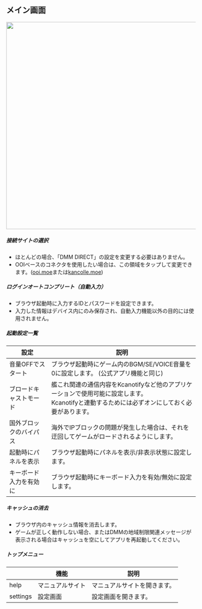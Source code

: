 <link rel="stylesheet" href="https://fonts.googleapis.com/css2?family=Material+Symbols+Outlined:opsz,wght,FILL,GRAD@40,400,0,0&icon_names=help,settings" />


## メイン画面

<img src="https://gotobrowser-docs.s3.ap-northeast-1.amazonaws.com/ja/main_screen.png" height="550px"/>

##### 接続サイトの選択
- ほとんどの場合、「DMM DIRECT」の設定を変更する必要はありません。
- OOIベースのコネクタを使用したい場合は、この領域をタップして変更できます。([ooi.moe](https://ooi.moe/)または[kancolle.moe](https://kancolle.moe/))

##### ログインオートコンプリート（自動入力）
- ブラウザ起動時に入力するIDとパスワードを設定できます。
- 入力した情報はデバイス内にのみ保存され、自動入力機能以外の目的には使用されません。

##### 起動設定一覧
| 設定 | 説明 |
| --- | --- |
| 音量OFFでスタート | ブラウザ起動時にゲーム内のBGM/SE/VOICE音量を0に設定します。 (公式アプリ機能と同じ) |
| ブロードキャストモード | 艦これ関連の通信内容をKcanotifyなど他のアプリケーションで使用可能に設定します。<br/>Kcanotifyと連動するためには必ずオンにしておく必要があります。 |
| 国外ブロックのバイパス | 海外でIPブロックの問題が発生した場合は、それを迂回してゲームがロードされるようにします。 |
| 起動時にパネルを表示 | ブラウザ起動時にパネルを表示/非表示状態に設定します。 |
| キーボード入力を有効に | ブラウザ起動時にキーボード入力を有効/無効に設定します。 |

##### キャッシュの消去
- ブラウザ内のキャッシュ情報を消去します。
- ゲームが正しく動作しない場合、またはDMMの地域制限関連メッセージが表示される場合はキャッシュを空にしてアプリを再起動してください。

##### トップメニュー
|  | 機能 | 説明 |
| --- | --- | --- |
| <span class="material-symbols-outlined">help</span>   | マニュアルサイト | マニュアルサイトを開きます。 |
| <span class="material-symbols-outlined">settings</span>  | 設定画面 | <span class="link" data-move="settings">設定画面</span>を開きます。 |